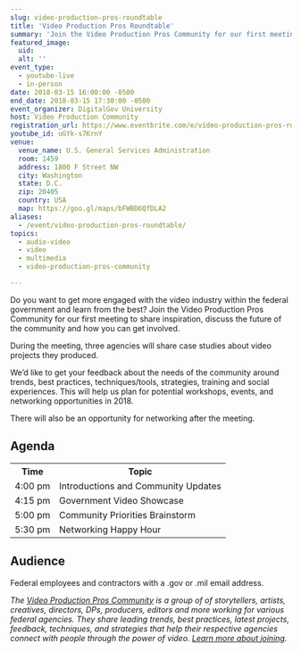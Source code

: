 ```yaml
---
slug: video-production-pros-roundtable
title: 'Video Production Pros Roundtable'
summary: 'Join the Video Production Pros Community for our first meeting, to share inspiration, to discuss the future of the community and how you can get involved&#46; '
featured_image:
  uid:
  alt: ''
event_type:
  - youtube-live
  - in-person
date: 2018-03-15 16:00:00 -0500
end_date: 2018-03-15 17:30:00 -0500
event_organizer: DigitalGov University
host: Video Production Community
registration_url: https://www.eventbrite.com/e/video-production-pros-roundtable-registration-43757301266
youtube_id: uGYk-s7KrnY
venue:
  venue_name: U.S. General Services Administration
  room: 1459
  address: 1800 F Street NW
  city: Washington
  state: D.C.
  zip: 20405
  country: USA
  map: https://goo.gl/maps/bFWBD6QfDLA2
aliases:
  - /event/video-production-pros-roundtable/
topics:
  - audio-video
  - video
  - multimedia
  - video-production-pros-community

---
```


Do you want to get more engaged with the video industry within the federal government and learn from the best? Join the Video Production Pros Community for our first meeting to share inspiration, discuss the future of the community and how you can get involved.

During the meeting, three agencies will share case studies about video projects they produced.

We’d like to get your feedback about the needs of the community around trends, best practices, techniques/tools, strategies, training and social experiences. This will help us plan for potential workshops, events, and networking opportunities in 2018.

There will also be an opportunity for networking after the meeting.

## Agenda

<table>
  <tr>
    <th>Time</th>
    <th>Topic</th>
  </tr>
  <tr>
    <td>4:00 pm</td>
    <td>Introductions and Community Updates</td>
  </tr>
  <tr>
    <td>4:15 pm</td>
    <td>Government Video Showcase</td>
  </tr>
   <tr>
    <td>5:00 pm</td>
    <td>Community Priorities Brainstorm </td>
  </tr>
  <tr>
    <td>5:30 pm</td>
    <td>Networking Happy Hour</td>
  </tr>
 </table>

## Audience

 Federal employees and contractors with a .gov or .mil email address.



_The [Video Production Pros Community](https://www.digitalgov.gov/communities/video-production/) is a group of of storytellers, artists, creatives, directors, DPs, producers, editors and more working for various federal agencies. They  share leading trends, best practices, latest projects, feedback, techniques, and strategies that help their respective agencies connect with people through the power of video. [Learn more about joining](https://www.digitalgov.gov/communities/video-production/)._
